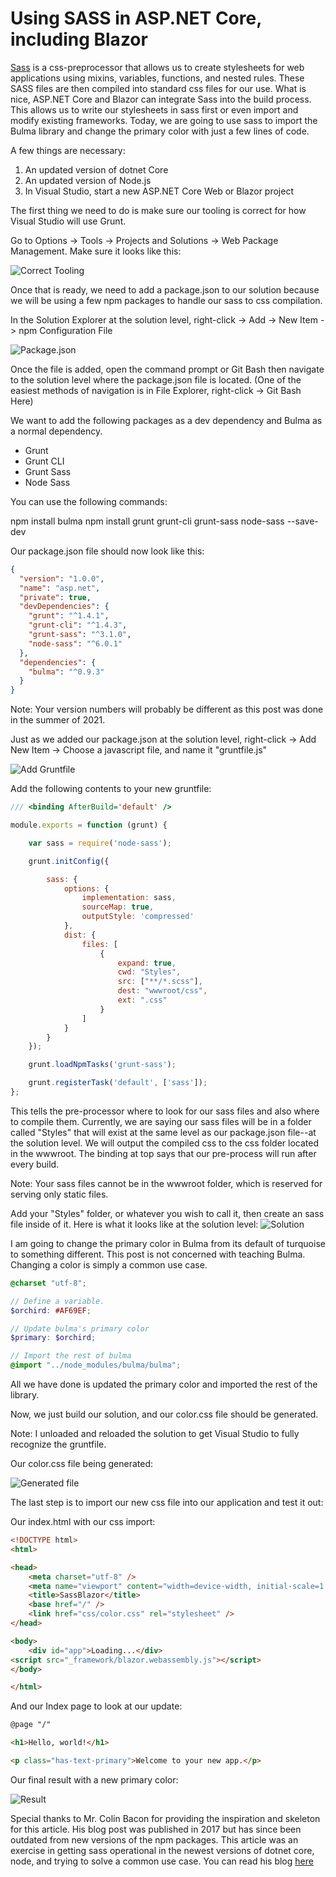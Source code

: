 # Using SASS in ASP.NET Core, including Blazor

[Sass](https://sass-lang.com/) is a css-preprocessor that allows us to create stylesheets for web applications using mixins, variables, functions, and nested rules. These SASS files are then compiled into standard css files for our use. What is nice, ASP.NET Core and Blazor can integrate Sass into the build process. This allows us to write our stylesheets in sass first or even import and modify existing frameworks. Today, we are going to use sass to import the Bulma library and change the primary color with just a few lines of code.

A few things are necessary:

1) An updated version of dotnet Core
2) An updated version of Node.js
3) In Visual Studio, start a new ASP.NET Core Web or Blazor project

The first thing we need to do is make sure our tooling is correct for how Visual Studio will use Grunt.

Go to Options -> Tools -> Projects and Solutions -> Web Package Management. Make sure it looks like this:

![Correct Tooling](ide-tooling.png)

Once that is ready, we need to add a package.json to our solution because we will be using a few npm packages to handle our sass to css compilation.

In the Solution Explorer at the solution level, right-click -> Add -> New Item -> npm Configuration File

![Package.json](package-json.png)

Once the file is added, open the command prompt or Git Bash then navigate to the solution level where the package.json file is located. (One of the easiest methods of navigation is in File Explorer, right-click -> Git Bash Here)

We want to add the following packages as a dev dependency and Bulma as a normal dependency.

- Grunt
- Grunt CLI
- Grunt Sass
- Node Sass

You can use the following commands:

npm install bulma
npm install grunt grunt-cli grunt-sass node-sass --save-dev

Our package.json file should now look like this:

```json
{
  "version": "1.0.0",
  "name": "asp.net",
  "private": true,
  "devDependencies": {
    "grunt": "^1.4.1",
    "grunt-cli": "^1.4.3",
    "grunt-sass": "^3.1.0",
    "node-sass": "^6.0.1"
  },
  "dependencies": {
    "bulma": "^0.9.3"
  }
}
```

Note: Your version numbers will probably be different as this post was done in the summer of 2021.

Just as we added our package.json at the solution level, right-click -> Add New Item -> Choose a javascript file, and name it "gruntfile.js"

![Add Gruntfile](add-gruntfile.png)

Add the following contents to your new gruntfile:

```javascript
/// <binding AfterBuild='default' />

module.exports = function (grunt) {

    var sass = require('node-sass');

    grunt.initConfig({

        sass: {
            options: {
                implementation: sass,
                sourceMap: true,
                outputStyle: 'compressed'
            },
            dist: {
                files: [
                    {
                        expand: true,
                        cwd: "Styles",
                        src: ["**/*.scss"],
                        dest: "wwwroot/css",
                        ext: ".css"
                    }
                ]
            }
        }
    });

    grunt.loadNpmTasks('grunt-sass');

    grunt.registerTask('default', ['sass']);
};
```

This tells the pre-processor where to look for our sass files and also where to compile them. Currently, we are saying our sass files will be in a folder called "Styles" that will exist at the same level as our package.json file--at the solution level. We will output the compiled css to the css folder located in the wwwroot. The binding at top says that our pre-process will run after every build.

Note: Your sass files cannot be in the wwwroot folder, which is reserved for serving only static files.

Add your "Styles" folder, or whatever you wish to call it, then create an sass file inside of it.
Here is what it looks like at the solution level:
![Solution](solution.png)

I am going to change the primary color in Bulma from its default of turquoise to something different. This post is not concerned with teaching Bulma. Changing a color is simply a common use case.

```scss
@charset "utf-8";

// Define a variable.
$orchird: #AF69EF;

// Update bulma's primary color
$primary: $orchird;

// Import the rest of bulma
@import "../node_modules/bulma/bulma";

```

All we have done is updated the primary color and imported the rest of the library.

Now, we just build our solution, and our color.css file should be generated.

Note: I unloaded and reloaded the solution to get Visual Studio to fully recognize the gruntfile.

Our color.css file being generated:

![Generated file](generated-file.png)

The last step is to import our new css file into our application and test it out:

Our index.html with our css import:

```html
<!DOCTYPE html>
<html>

<head>
    <meta charset="utf-8" />
    <meta name="viewport" content="width=device-width, initial-scale=1.0, maximum-scale=1.0, user-scalable=no" />
    <title>SassBlazor</title>
    <base href="/" />
    <link href="css/color.css" rel="stylesheet" />
</head>

<body>
    <div id="app">Loading...</div>
<script src="_framework/blazor.webassembly.js"></script>
</body>

</html>
```

And our Index page to look at our update:

```html
@page "/"

<h1>Hello, world!</h1>

<p class="has-text-primary">Welcome to your new app.</p>
```

Our final result with a new primary color:

![Result](result.png)

Special thanks to Mr. Colin Bacon for providing the inspiration and skeleton for this article. His blog post was published in 2017 but has since been outdated from new versions of the npm packages. This article was an exercise in getting sass operational in the newest versions of dotnet core, node, and trying to solve a common use case. You can read his blog [here](https://www.iambacon.co.uk/blog/how-to-use-sass-in-asp-net-core-2-0-mvc)
